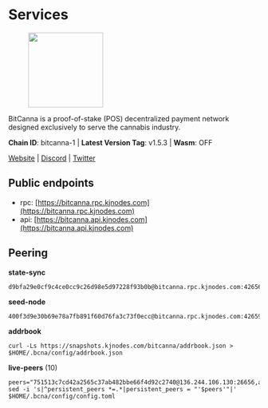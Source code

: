 # Services

<figure><img src="https://raw.githubusercontent.com/kj89/testnet_manuals/main/pingpub/logos/bitcanna.png" width="150" alt=""><figcaption></figcaption></figure>

BitCanna is a proof-of-stake (POS) decentralized payment network designed exclusively to serve the cannabis industry. 

**Chain ID**: bitcanna-1 | **Latest Version Tag**: v1.5.3 | **Wasm**: OFF

[Website](https://www.bitcanna.io) | [Discord](https://discord.gg/9AVrzaVQvs) | [Twitter](https://twitter.com/BitCannaGlobal)


## Public endpoints

* rpc: [https://bitcanna.rpc.kjnodes.com](https://bitcanna.rpc.kjnodes.com)
* api: [https://bitcanna.api.kjnodes.com](https://bitcanna.api.kjnodes.com)

## Peering

**state-sync**

```
d9bfa29e0cf9c4ce0cc9c26d98e5d97228f93b0b@bitcanna.rpc.kjnodes.com:42656
```

**seed-node**

```
400f3d9e30b69e78a7fb891f60d76fa3c73f0ecc@bitcanna.rpc.kjnodes.com:42659
```

**addrbook**
```
curl -Ls https://snapshots.kjnodes.com/bitcanna/addrbook.json > $HOME/.bcna/config/addrbook.json
```

**live-peers** (10)
```
peers="751513c7cd42a2565c37ab482bbe66f4d92c2740@136.244.106.130:26656,afb45e7806c2578f3bd8e13f845a8f9859af161d@138.201.8.248:50656,88c6b1fa1c7fef98b4449b769eb2705476586664@65.109.92.241:21326,630a9c88188001a4427ef0718c3a8d4e55cee5bb@207.201.218.211:26656,d9bfa29e0cf9c4ce0cc9c26d98e5d97228f93b0b@65.109.88.38:42656,d4cef8cf26d1d6b7167ac6c15601965081176df7@144.91.118.216:26656,c38a5912b4b0f827732862594671c65ad0059932@172.105.196.25:26656,3b6d207fb9771473771abb4a93385cd642fa7b12@151.80.78.132:26656,7eba6089dd06147b7993979f901d212e722c21c3@24.158.14.212:36656,881b4ec9a1d37587c44476a22c0864b08b1c88fe@195.3.221.21:13056"
sed -i 's|^persistent_peers *=.*|persistent_peers = "'$peers'"|' $HOME/.bcna/config/config.toml
```
